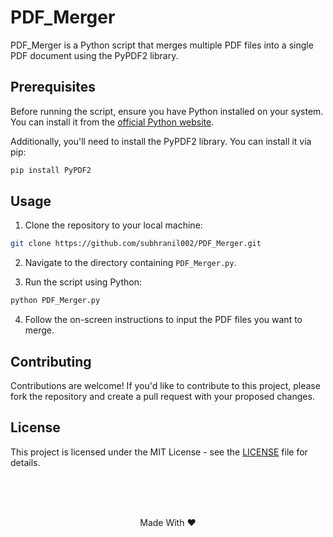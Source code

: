# PDF_Merger

PDF_Merger is a Python script that merges multiple PDF files into a single PDF document using the PyPDF2 library.

## Prerequisites

Before running the script, ensure you have Python installed on your system. You can install it from the [official Python website](https://www.python.org/downloads/).

Additionally, you'll need to install the PyPDF2 library. You can install it via pip:

```bash
pip install PyPDF2
```

## Usage

1. Clone the repository to your local machine:

```bash
git clone https://github.com/subhranil002/PDF_Merger.git
```

2. Navigate to the directory containing `PDF_Merger.py`.

3. Run the script using Python:

```bash
python PDF_Merger.py
```

4. Follow the on-screen instructions to input the PDF files you want to merge.

## Contributing

Contributions are welcome! If you'd like to contribute to this project, please fork the repository and create a pull request with your proposed changes.

## License

This project is licensed under the MIT License - see the [LICENSE](https://github.com/subhranil002/PDF_Merger?tab=MIT-1-ov-file) file for details.

<br/><br/><br/>
<p align="center">Made With ❤️</p>

